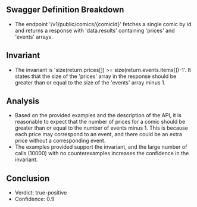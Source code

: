 ## Swagger Definition Breakdown
- The endpoint '/v1/public/comics/{comicId}' fetches a single comic by id and returns a response with 'data.results' containing 'prices' and 'events' arrays.

## Invariant
- The invariant is 'size(return.prices[]) >= size(return.events.items[])-1'. It states that the size of the 'prices' array in the response should be greater than or equal to the size of the 'events' array minus 1.

## Analysis
- Based on the provided examples and the description of the API, it is reasonable to expect that the number of prices for a comic should be greater than or equal to the number of events minus 1. This is because each price may correspond to an event, and there could be an extra price without a corresponding event.
- The examples provided support the invariant, and the large number of calls (10000) with no counterexamples increases the confidence in the invariant.

## Conclusion
- Verdict: true-positive
- Confidence: 0.9
